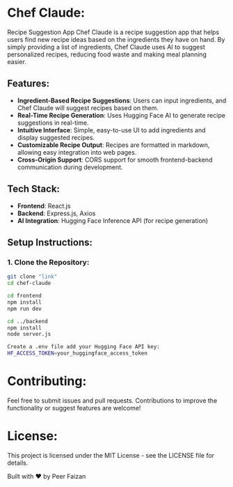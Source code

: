 # Chef Claude:
Recipe Suggestion App
Chef Claude is a recipe suggestion app that helps users find new recipe ideas based on the ingredients they have on hand. By simply providing a list of ingredients, Chef Claude uses AI to suggest personalized recipes, reducing food waste and making meal planning easier.

## Features:
- **Ingredient-Based Recipe Suggestions**: Users can input ingredients, and Chef Claude will suggest recipes based on them.
- **Real-Time Recipe Generation**: Uses Hugging Face AI to generate recipe suggestions in real-time.
- **Intuitive Interface**: Simple, easy-to-use UI to add ingredients and display suggested recipes.
- **Customizable Recipe Output**: Recipes are formatted in markdown, allowing easy integration into web pages.
- **Cross-Origin Support**: CORS support for smooth frontend-backend communication during development.

## Tech Stack:
- **Frontend**: React.js
- **Backend**: Express.js, Axios
- **AI Integration**: Hugging Face Inference API (for recipe generation)

## Setup Instructions:

### 1. Clone the Repository:
```bash
git clone "link"
cd chef-claude

cd frontend
npm install
npm run dev

cd ../backend
npm install
node server.js

Create a .env file add your Hugging Face API key:
HF_ACCESS_TOKEN=your_huggingface_access_token
```

# Contributing:
Feel free to submit issues and pull requests. Contributions to improve the functionality or suggest features are welcome!

# License:
This project is licensed under the MIT License - see the LICENSE file for details.

Built with ❤️ by Peer Faizan



